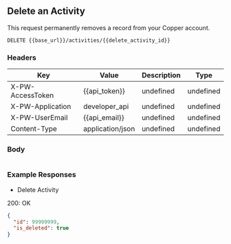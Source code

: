 ## Delete an Activity

This request permanently removes a record from your Copper account.

```DELETE {{base_url}}/activities/{{delete_activity_id}}```

### Headers

Key | Value | Description | Type
--- | --- | --- | ---
X-PW-AccessToken | {{api_token}} | undefined | undefined
X-PW-Application | developer_api | undefined | undefined
X-PW-UserEmail | {{api_email}} | undefined | undefined
Content-Type | application/json | undefined | undefined
### Body

```

```
### Example Responses

- Delete Activity

200: OK
```json
{
  "id": 99999999,
  "is_deleted": true
}
```